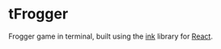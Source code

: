 # tFrogger

Frogger game in terminal, built using the [ink](https://github.com/vadimdemedes/ink) library for [React](https://react.dev/).
